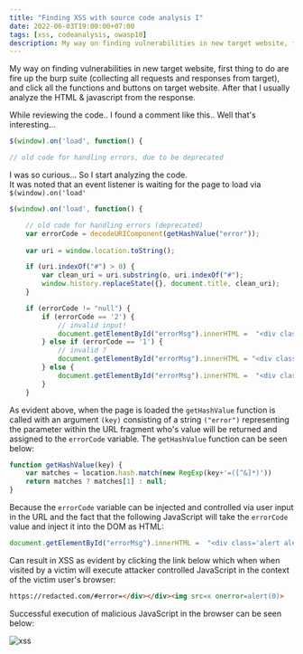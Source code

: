 ```yaml
---
title: "Finding XSS with source code analysis I"
date: 2022-06-03T19:00:00+07:00
tags: [xss, codeanalysis, owasp10]
description: My way on finding vulnerabilities in new target website, first thing to do are fire up the burp suite (collecting all requests and responses from target).
---
```

My way on finding vulnerabilities in new target website, first thing to do are fire up the burp suite (collecting all requests and responses from target), and click all the functions and buttons on target website. After that I usually analyze the HTML & javascript from the response.

While reviewing the code.. I found a comment like this.. Well that's interesting...

```js
$(window).on('load', function() {

// old code for handling errors, due to be deprecated
```

I was so curious... So I start analyzing the code.  
It was noted that an event listener is waiting for the page to load via `$(window).on('load'`

```js
$(window).on('load', function() {

    // old code for handling errors (deprecated)
    var errorCode = decodeURIComponent(getHashValue("error"));  
    
    var uri = window.location.toString();

    if (uri.indexOf("#") > 0) {
        var clean_uri = uri.substring(o, uri.indexOf("#");
        window.history.replaceState({}, document.title, clean_uri);
    }

    if (errorCode != "null") {
        if (errorCode == '2') {
            // invalid input!
            document.getElementById("errorMsg").innerHTML =  "<div class='alert alert-danger mt-3 d-inline-block' role='alert'> <span class='badge badge-secondary'>Error "+errorCode+"</span> - No match with our records.</div>";
        } else if (errorCode == '1') {
            // invalid ?
            document.getElementById("errorMsg").innerHTML = "<div class='alert alert-danger mt-3 d-inline-block' role='alert'> <span class='badge badge-secondary'>Error "+errorCode+"</span> - Not valid. </div>";
        } else {
            document.getElementById("errorMsg").innerHTML =  "<div class='alert alert-danger mt-3 d-inline-block' role='alert'> Error "+errorCode+" - An unexpected error occured. </div>";
        }
    }

```

As evident above, when the page is loaded the `getHashValue` function is called with an argument `(key)` consisting of a string `("error")` representing the parameter within the URL fragment who's value will be returned and assigned to the `errorCode` variable. The `getHashValue` function can be seen below:

```js
function getHashValue(key) {
    var matches = location.hash.match(new RegExp(key+'=([^&]*)'))
    return matches ? matches[1] : null;
}
```

Because the `errorCode` variable can be injected and controlled via user input in the URL and the fact that the following JavaScript will take the `errorCode` value and inject it into the DOM as HTML:

```js
document.getElementById("errorMsg").innerHTML =  "<div class='alert alert-danger mt-3 d-inline-block' role='alert'> Error "+errorCode+" - An unexpected error occured. </div>";

```

Can result in XSS as evident by clicking the link below which when when visited by a victim will execute attacker controlled JavaScript in the context of the victim user's browser:

```html
https://redacted.com/#error=</div></div><img src=x onerror=alert(0)>
```

Successful execution of malicious JavaScript in the browser can be seen below:

![xss](/images/001.png)
